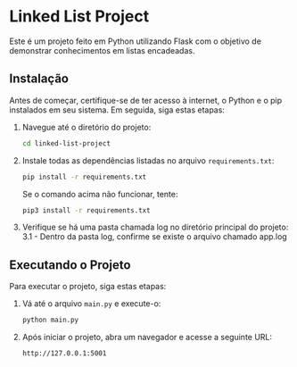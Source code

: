# Linked List Project

Este é um projeto feito em Python utilizando Flask com o objetivo de demonstrar conhecimentos em listas encadeadas.

## Instalação

Antes de começar, certifique-se de ter acesso à internet, o Python e o pip instalados em seu sistema. Em seguida, siga estas etapas:

1. Navegue até o diretório do projeto:

    ```bash
    cd linked-list-project
    ```

2. Instale todas as dependências listadas no arquivo `requirements.txt`:

    ```bash
    pip install -r requirements.txt
    ```

   Se o comando acima não funcionar, tente:

    ```bash
    pip3 install -r requirements.txt
    ```

3. Verifique se há uma pasta chamada log no diretório principal do projeto:
   3.1 - Dentro da pasta log, confirme se existe o arquivo chamado app.log 

## Executando o Projeto

Para executar o projeto, siga estas etapas:

1. Vá até o arquivo `main.py` e execute-o:

    ```bash
    python main.py
    ```

2. Após iniciar o projeto, abra um navegador e acesse a seguinte URL:

    ```
    http://127.0.0.1:5001
    ```


